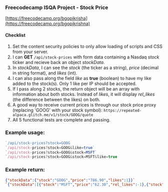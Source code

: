 ### Freecodecamp **ISQA Project** - Stock Price

[https://freecodecamp.org/bgopikrisha](https://freecodecamp.org/bgopikrishna)


#### Checklist

1. Set the content security policies to only allow loading of scripts and CSS from your server.
2. I can **GET** `/api/stock-prices` with form data containing a Nasdaq *stock* ticker and recieve back an object *stockData*.
3. In *stockData*, I can see the *stock* (the ticker as a string), *price* (decimal in string format), and *likes* (int).
4. I can also pass along the field *like* as **true** (boolean) to have my like added to the stock(s). Only 1 like per IP should be accepted.
5. If I pass along 2 stocks, the return object will be an array with information about both stocks. Instead of *likes*, it will display *rel_likes* (the difference between the likes) on both.
6. A good way to receive current prices is through our stock price proxy (replacing 'GOOG' with your stock symbol): `https://repeated-alpaca.glitch.me/v1/stock/GOOG/quote`
7. All 5 functional tests are complete and passing.



### Example usage:

```javascript
`/api/stock-prices?stock=GOOG
`/api/stock-prices?stock=GOOG&like=true`
`/api/stock-prices?stock=GOOG&stock=MSFT`
`/api/stock-prices?stock=GOOG&stock=MSFT&like=true
```

### Example return:

```json
{"stockData":{"stock":"GOOG","price":"786.90","likes":1}}`
`{"stockData":[{"stock":"MSFT","price":"62.30","rel_likes":-1},{"stock":"GOOG","price":"786.90","rel_likes":1}]}
```